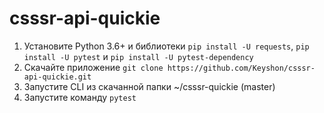 # csssr-api-quickie

1. Установите Python 3.6+ и библиотеки `pip install -U requests`, `pip install -U pytest` и `pip install -U pytest-dependency`
2. Скачайте приложение `git clone https://github.com/Keyshon/csssr-api-quickie.git`
3. Запустите CLI из скачанной папки ~/csssr-quickie (master)
4. Запустите команду `pytest`
